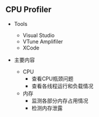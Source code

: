 ## CPU Profiler

* Tools

  * Visual Studio
  * VTune Amplifiler
  * XCode

* 主要内容

  * CPU
    * 查看CPU瓶颈问题
    * 查看各线程运行和负载情况
  * 内存
    * 监测各部分内存占用情况
    * 检测内存泄露

  
